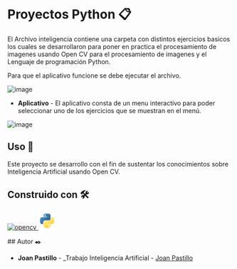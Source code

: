 # Proyectos Python 📋
 
El Archivo inteligencia contiene una carpeta con distintos ejercicios basicos los cuales se desarrollaron para poner en practica el procesamiento de imagenes usando Open CV para el procesamiento de imagenes y  el Lenguaje de programación Python.

Para que el aplicativo funcione se debe ejecutar el archivo.

![image](https://github.com/2k12/python/assets/104972625/da33e0e1-2acd-47b4-b78b-28a8d031bb1c)


- **Aplicativo** -
El aplicativo consta de un menu interactivo para poder seleccionar uno de los ejercicios que se muestran en el menú.

![image](https://github.com/2k12/python/assets/104972625/75329eb8-f078-48b9-99b5-ef8b70028bda)

## Uso 💪

Este proyecto se desarrollo con el fin de sustentar los conocimientos sobre Inteligencia Artificial usando Open CV.

## Construido con 🛠️

<p align="left"> <a href="https://opencv.org/" target="_blank" rel="noreferrer"> <img src="https://www.vectorlogo.zone/logos/opencv/opencv-icon.svg" alt="opencv" width="40" height="40"/> </a> <a href="https://www.python.org" target="_blank" rel="noreferrer"> <img src="https://raw.githubusercontent.com/devicons/devicon/master/icons/python/python-original.svg" alt="python" width="40" height="40"/> </a> </p>
## Autor ✒️

- **Joan Pastillo** - _Trabajo Inteligencia Artificial - [Joan Pastillo](https://github.com/2k12)
